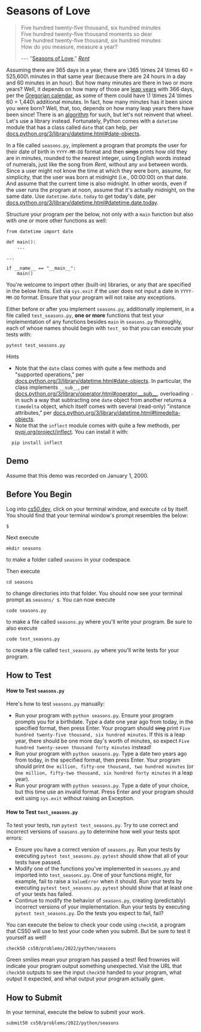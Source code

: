# Seasons of Love

> Five hundred twenty-five thousand, six hundred minutes  
> Five hundred twenty-five thousand moments so dear  
> Five hundred twenty-five thousand, six hundred minutes  
> How do you measure, measure a year?
>
> --- "[Seasons of Love][1]," [*Rent*][2]

Assuming there are 365 days in a year, there are \\365 \times 24 \times 60 = 525,600\\ minutes in that same year (because there are 24 hours in a day and 60 minutes in an hour). But how many minutes are there in two or more years? Well, it depends on how many of those are [leap years][3] with 366 days, per the [Gregorian calendar][4], as some of them could have \\1 \times 24 \times 60 = 1,440\\ additional minutes. In fact, how many minutes has it been since you were born? Well, that, too, depends on how many leap years there have been since! There is an [algorithm][5] for such, but let's not reinvent that wheel. Let's use a library instead. Fortunately, Python comes with a `datetime` module that has a class called `date` that can help, per [docs.python.org/3/library/datetime.html#date-objects][6].

In a file called `seasons.py`, implement a program that prompts the user for their date of birth in `YYYY-MM-DD` format and then ~~sings~~ prints how old they are in minutes, rounded to the nearest integer, using English words instead of numerals, just like the song from *Rent*, without any `and` between words. Since a user might not know the time at which they were born, assume, for simplicity, that the user was born at midnight (i.e., 00:00:00) on that date. And assume that the current time is also midnight. In other words, even if the user runs the program at noon, assume that it's actually midnight, on the same date. Use `datetime.date.today` to get today's date, per [docs.python.org/3/library/datetime.html#datetime.date.today][7].

Structure your program per the below, not only with a `main` function but also with one or more other functions as well:

```
from datetime import date

def main():
    ...

...

if __name__ == "__main__":
    main()
```

You're welcome to import other (built-in) libraries, or any that are specified in the below hints. Exit via `sys.exit` if the user does not input a date in `YYYY-MM-DD` format. Ensure that your program will not raise any exceptions.

Either before or after you implement `seasons.py`, additionally implement, in a file called `test_seasons.py`, **one or more** functions that test your implementation of any functions besides `main` in `seasons.py` thoroughly, each of whose names should begin with `test_` so that you can execute your tests with:

```
pytest test_seasons.py
```

Hints

- Note that the `date` class comes with quite a few methods and "supported operations," per [docs.python.org/3/library/datetime.html#date-objects][6]. In particular, the class implements `__sub__`, per [docs.python.org/3/library/operator.html#operator.\_\_sub\_\_][8], overloading `-` in such a way that subtracting one `date` object from another returns a `timedelta` object, which itself comes with several (read-only) "instance attributes," per [docs.python.org/3/library/datetime.html#timedelta-objects][9].
- Note that the `inflect` module comes with quite a few methods, per [pypi.org/project/inflect][10]. You can install it with:

```
  pip install inflect
```

## Demo

Assume that this demo was recorded on January 1, 2000.

## Before You Begin

Log into [cs50.dev][11], click on your terminal window, and execute `cd` by itself. You should find that your terminal window's prompt resembles the below:

```
$
```

Next execute

```
mkdir seasons
```

to make a folder called `seasons` in your codespace.

Then execute

```
cd seasons
```

to change directories into that folder. You should now see your terminal prompt as `seasons/ $`. You can now execute

```
code seasons.py
```

to make a file called `seasons.py` where you'll write your program. Be sure to also execute

```
code test_seasons.py
```

to create a file called `test_seasons.py` where you'll write tests for your program.

## How to Test

#### How to Test `seasons.py`

Here's how to test `seasons.py` manually:

- Run your program with `python seasons.py`. Ensure your program prompts you for a birthdate. Type a date one year ago from today, in the specified format, then press Enter. Your program should ~~sing~~ print `Five hundred twenty-five thousand, six hundred minutes`. If this is a leap year, there should be one more day's worth of minutes, so expect `Five hundred twenty-seven thousand forty minutes` instead!
- Run your program with `python seasons.py`. Type a date two years ago from today, in the specified format, then press Enter. Your program should print `One million, fifty-one thousand, two hundred minutes` (or `One million, fifty-two thousand, six hundred forty minutes` in a leap year).
- Run your program with `python seasons.py`. Type a date of your choice, but this time use an invalid format. Press Enter and your program should exit using `sys.exit` without raising an Exception.

#### How to Test `test_seasons.py`

To test your tests, run `pytest test_seasons.py`. Try to use correct and incorrect versions of `seasons.py` to determine how well your tests spot errors:

- Ensure you have a correct version of `seasons.py`. Run your tests by executing `pytest test_seasons.py`. `pytest` should show that all of your tests have passed.
- Modify one of the functions you've implemented in `seasons.py` and imported into `test_seasons.py`. One of your functions might, for example, fail to raise a `ValueError` when it should. Run your tests by executing `pytest test_seasons.py`. `pytest` should show that at least one of your tests has failed.
- Continue to modify the behavior of `seasons.py`, creating (predictably) incorrect versions of your implementation. Run your tests by executing `pytest test_seasons.py`. Do the tests you expect to fail, fail?

You can execute the below to check your code using `check50`, a program that CS50 will use to test your code when you submit. But be sure to test it yourself as well!

```
check50 cs50/problems/2022/python/seasons
```

Green smilies mean your program has passed a test! Red frownies will indicate your program output something unexpected. Visit the URL that `check50` outputs to see the input `check50` handed to your program, what output it expected, and what output your program actually gave.

## How to Submit

In your terminal, execute the below to submit your work.

```
submit50 cs50/problems/2022/python/seasons
```

  [1]: https://en.wikipedia.org/wiki/Seasons_of_Love
  [2]: https://en.wikipedia.org/wiki/Rent_(musical)
  [3]: https://en.wikipedia.org/wiki/Leap_year
  [4]: https://en.wikipedia.org/wiki/Gregorian_calendar
  [5]: https://en.wikipedia.org/wiki/Leap_year#Algorithm
  [6]: https://docs.python.org/3/library/datetime.html#date-objects
  [7]: https://docs.python.org/3/library/datetime.html#datetime.date.today
  [8]: https://docs.python.org/3/library/operator.html#operator.__sub__
  [9]: https://docs.python.org/3/library/datetime.html#timedelta-objects
  [10]: https://pypi.org/project/inflect/
  [11]: https://cs50.dev/